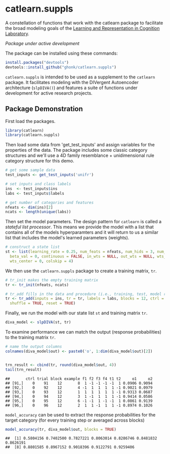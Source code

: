 catlearn.suppls
===============

A constellation of functions that work with the catlearn package to facilitate the broad modeling goals of the [Learning and Representation in Cognition Laboratory](http://kurtzlab.psychology.binghamton.edu/).

*Package under active development*

The package can be installed using these commands:

``` r
install.packages("devtools")
devtools::install_github("ghonk/catlearn.suppls")
```

`catlearn.suppls` is intended to be used as a supplement to the `catlearn` package. It facilitates modeling with the DIVergent Autoencoder architecture (`slpDIVA()`) and features a suite of functions under development for active research projects.

Package Demonstration
---------------------

First load the packages.

``` r
library(catlearn)
library(catlearn.suppls)
```

Then load some data from 'get\_test\_inputs' and assign variables for the properties of the data. The package includes some classic category structures and we'll use a 4D family resemblance + unidimensional rule category structure for this demo.

``` r
# get some sample data
test_inputs <- get_test_inputs('unifr')

# set inputs and class labels
ins  <- test_inputs$ins
labs <- test_inputs$labels

# get number of categories and features
nfeats <- dim(ins)[2]
ncats <- length(unique(labs))
```

Then set the model parameters. The design pattern for `catlearn` is called a *stateful list processor*. This means we provide the model with a list that contains all of the models hyperparamters and it will return to us a similar list that includes the model's learned parameters (weights).

``` r
# construct a state list
st <- list(learning_rate = 0.25, num_feats = nfeats, num_hids = 3, num_cats = ncats,
  beta_val = 0, continuous = FALSE, in_wts = NULL, out_wts = NULL, wts_range = 1,
  wts_center = 0, colskip = 4)
```

We then use the `catlearn.suppls` package to create a training matrix, `tr`.

``` r
# tr_init makes the empty training matrix
tr <- tr_init(nfeats, ncats)

# tr_add fills in the data and procedure (i.e., training, test, model reset)
tr <- tr_add(inputs = ins, tr = tr, labels = labs, blocks = 12, ctrl = 0, 
  shuffle = TRUE, reset = TRUE)
```

Finally, we run the model with our state list `st` and training matrix `tr`.

``` r
diva_model <- slpDIVA(st, tr)
```

To examine performance we can match the output (response probabilities) to the training matrix `tr`.

``` r
# name the output columns
colnames(diva_model$out) <- paste0('o', 1:dim(diva_model$out)[2])


trn_result <- cbind(tr, round(diva_model$out, 4))
tail(trn_result)
```

    ##       ctrl trial block example f1 f2 f3 f4 t1 t2     o1     o2
    ## [91,]    0    91    12       8  1 -1 -1 -1 -1  1 0.0906 0.9094
    ## [92,]    0    92    12       4 -1  1  1  1  1 -1 0.9021 0.0979
    ## [93,]    0    93    12       1  1  1  1  1  1 -1 0.9313 0.0687
    ## [94,]    0    94    12       3  1 -1  1  1  1 -1 0.9414 0.0586
    ## [95,]    0    95    12       6 -1 -1  1 -1 -1  1 0.0861 0.9139
    ## [96,]    0    96    12       2  1  1 -1  1  1 -1 0.8974 0.1026

`model_accuracy` can be used to extract the response probabilities for the target category (for every training step or averaged across blocks)

``` r
model_accuracy(tr, diva_model$out, blocks = TRUE)
```

    ##  [1] 0.5804156 0.7402500 0.7827221 0.8063014 0.8286746 0.8481832 0.8626191
    ##  [8] 0.8801585 0.8967152 0.9018396 0.9122791 0.9259406
